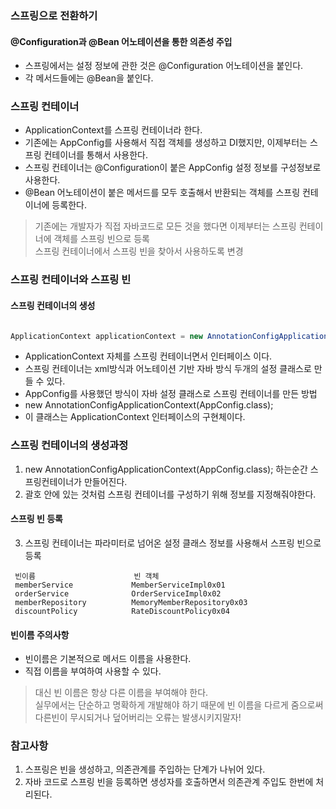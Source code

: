 ### 스프링으로 전환하기
#### @Configuration과 @Bean 어노테이션을 통한 의존성 주입
* 스프링에서는 설정 정보에 관한 것은 @Configuration 어노테이션을 붙인다.
* 각 메서드들에는 @Bean을 붙인다.

### 스프링 컨테이너
* ApplicationContext를 스프링 컨테이너라 한다.
* 기존에는 AppConfig를 사용해서 직접 객체를 생성하고 DI했지만, 이제부터는 스프링 컨테이너를 통해서 사용한다.
* 스프링 컨테이너는 @Configuration이 붙은 AppConfig 설정 정보를 구성정보로 사용한다.
* @Bean 어노테이션이 붙은 메서드를 모두 호출해서 반환되는 객체를 스프링 컨테이너에 등록한다.

> 기존에는 개발자가 직접 자바코드로 모든 것을 했다면 이제부터는 스프링 컨테이너에 객체를 스프링 빈으로 등록 <br>
> 스프링 컨테이너에서 스프링 빈을 찾아서 사용하도록 변경
 
 ### 스프링 컨테이너와 스프링 빈
 #### 스프링 컨테이너의 생성
 
 ``` java
 
 ApplicationContext applicationContext = new AnnotationConfigApplicationContext(AppConfig.class);
 
 ```
 * ApplicationContext 자체를 스프링 컨테이너면서 인터페이스 이다.
 * 스프링 컨테이너는 xml방식과 어노테이션 기반 자바 방식 두개의 설정 클래스로 만들 수 있다.
 * AppConfig를 사용했던 방식이 자바 설정 클래스로 스프링 컨테이너를 만든 방법
  * new AnnotationConfigApplicationContext(AppConfig.class);
  * 이 클래스는 ApplicationContext 인터페이스의 구현체이다.

### 스프링 컨테이너의 생성과정
1. new AnnotationConfigApplicationContext(AppConfig.class); 하는순간 스프링컨테이너가 만들어진다.
2. 괄호 안에 있는 것처럼 스프링 컨테이너를 구성하기 위해 정보를 지정해줘야한다.

#### 스프링 빈 등록
3. 스프링 컨테이너는 파라미터로 넘어온 설정 클래스 정보를 사용해서 스프링 빈으로 등록

```
 빈이름                      빈 객체
 memberService             MemberServiceImpl0x01
 orderService              OrderServiceImpl0x02
 memberRepository          MemoryMemberRepository0x03
 discountPolicy            RateDiscountPolicy0x04

```

#### 빈이름 주의사항
* 빈이름은 기본적으로 메서드 이름을 사용한다.
* 직접 이름을 부여하여 사용할 수 있다.
> 대신 빈 이름은 항상 다른 이름을 부여해야 한다. <br>
> 실무에서는 단순하고 명확하게 개발해야 하기 때문에 빈 이름을 다르게 줌으로써 다른빈이 무시되거나 덮어버리는 오류는 발생시키지말자!


### 참고사항
1. 스프링은 빈을 생성하고, 의존관계를 주입하는 단계가 나뉘어 있다.
2. 자바 코드로 스프링 빈을 등록하면 생성자를 호출하면서 의존관계 주입도 한번에 처리된다.




